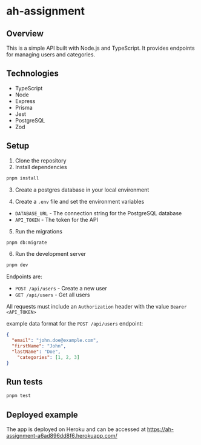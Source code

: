 # ah-assignment

## Overview

This is a simple API built with Node.js and TypeScript. It provides endpoints for managing users and categories.

## Technologies

- TypeScript
- Node
- Express
- Prisma
- Jest
- PostgreSQL
- Zod

## Setup

1. Clone the repository
2. Install dependencies

```bash
pnpm install
```

3. Create a postgres database in your local environment

4. Create a `.env` file and set the environment variables

- `DATABASE_URL` - The connection string for the PostgreSQL database
- `API_TOKEN` - The token for the API

5. Run the migrations

```bash
pnpm db:migrate
```

6. Run the development server

```bash
pnpm dev
```

Endpoints are:

- `POST /api/users` - Create a new user
- `GET /api/users` - Get all users

All requests must include an `Authorization` header with the value `Bearer <API_TOKEN>`

example data format for the `POST /api/users` endpoint:

```json
{
  "email": "john.doe@example.com",
  "firstName": "John",
  "lastName": "Doe",
	"categories": [1, 2, 3]
}
```

## Run tests

```bash
pnpm test
```

## Deployed example

The app is deployed on Heroku and can be accessed at https://ah-assignment-a6ad896dd8f6.herokuapp.com/
